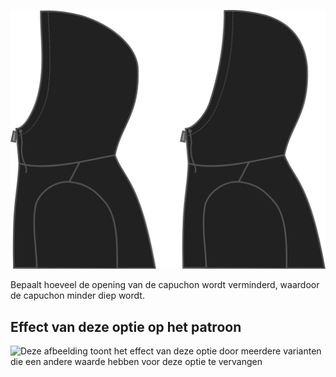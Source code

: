 ![Capuchon inkorting](./hoodcutback.svg)

Bepaalt hoeveel de opening van de capuchon wordt verminderd, waardoor de capuchon minder diep wordt.

## Effect van deze optie op het patroon

![Deze afbeelding toont het effect van deze optie door meerdere varianten die een andere waarde hebben voor deze optie te vervangen](huey\_hoodcutback\_sample.svg "Effect van deze optie op het patroon")
